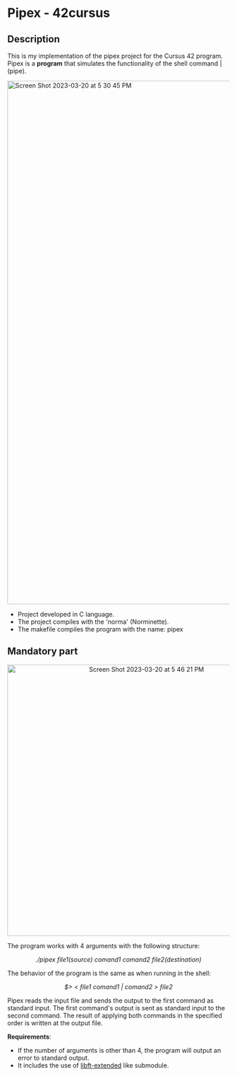 # Pipex - 42cursus

## Description 

This is my implementation of the pipex project for the Cursus 42 program. Pipex is a **program** that simulates the functionality of the shell command | (pipe).

<img width="1187" alt="Screen Shot 2023-03-20 at 5 30 45 PM" src="https://user-images.githubusercontent.com/121127625/226406390-c0e7b4cd-12cd-43ce-b80e-6ca389cb48f9.png">

* Project developed in C language.
* The project compiles with the 'norma' (Norminette).
* The makefile compiles the program with the name: pipex

## Mandatory part

<p align="center">
  <img width="615" alt="Screen Shot 2023-03-20 at 5 46 21 PM" src="https://user-images.githubusercontent.com/121127625/226410310-f15b1691-c9b2-4783-8349-0a80d73d4653.png">
</p>

The program works with 4 arguments with the following structure:
<p align=center>
  <i>./pipex file1(source) comand1 comand2 file2(destination)</i>
</p>
The behavior of the program is the same as when running in the shell: 
<p align=center>
  <i>$> < file1 comand1 | comand2 > file2</i>
 </p>
 
Pipex reads the input file and sends the output to the first command as standard input. The first command's output is sent as standard input to the second command. The result of applying both commands in the specified order is written at the output file.
  
**Requirements**:

* If the number of arguments is other than 4, the program will output an error to standard output.
* It includes the use of [libft-extended](https://github.com/hecikmc/libft-extended) like submodule. 
